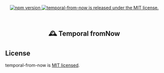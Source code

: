 <p align="center">
  <a href="http://badge.fury.io/js/temporal-from-now">
    <img src="https://badge.fury.io/js/temporal-from-now.svg" alt="npm version" />
  </a>
  <a href="https://github.com/paleite/temporal-from-now/blob/main/LICENSE">
    <img src="https://img.shields.io/badge/license-MIT-blue.svg" alt="temporal-from-now is released under the MIT license." />
  </a>
</p>

<!-- A spacer -->
<p>&nbsp;</p>

<h2 align="center">🕰 Temporal fromNow</h2>

## License

temporal-from-now is [MIT licensed](./LICENSE).
